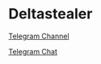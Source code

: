 # Deltastealer
[Telegram Channel](https://t.me/deltastealer)

[Telegram Chat](https://t.me/deltastealer_chat)